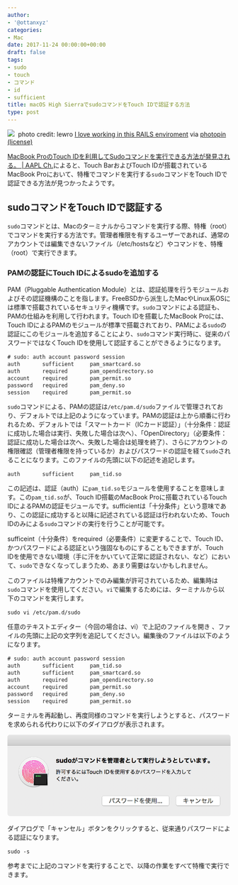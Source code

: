 ```yaml
---
author:
- '@ottanxyz'
categories:
- Mac
date: 2017-11-24 00:00:00+00:00
draft: false
tags:
- sudo
- touch
- コマンド
- id
- sufficient
title: macOS High SierraでsudoコマンドをTouch IDで認証する方法
type: post
---
```


![](171124-5a17d0bf5b9b9.png)
 photo credit: lewro [I love working in this RAILS enviroment](http://www.flickr.com/photos/61128561@N00/3795782148) via [photopin](http://photopin.com) [(license)](https://creativecommons.org/licenses/by-nc-nd/2.0/)

[MacBook ProのTouch IDを利用してSudoコマンドを実行できる方法が発見される。 | AAPL Ch.](https://applech2.com/archives/20171117-how-to-use-sudo-command-with-touch-id.html)によると、Touch BarおよびTouch IDが搭載されているMacBook Proにおいて、特権でコマンドを実行する`sudo`コマンドをTouch IDで認証できる方法が見つかったようです。

## sudoコマンドをTouch IDで認証する

`sudo`コマンドとは、Macのターミナルからコマンドを実行する際、特権（root）でコマンドを実行する方法です。管理者権限を有するユーザーであれば、通常のアカウントでは編集できないファイル（/etc/hostsなど）やコマンドを、特権（root）で実行できます。

### PAMの認証にTouch IDによるsudoを追加する

PAM（Pluggable Authentication Module）とは、認証処理を行うモジュールおよびその認証機構のことを指します。FreeBSDから派生したMacやLinux系OSには標準で搭載されているセキュリティ機構です。`sudo`コマンドによる認証も、PAMの仕組みを利用して行われます。Touch IDを搭載したMacBook Proには、Touch IDによるPAMのモジュールが標準で搭載されており、PAMによる`sudo`の認証にこのモジュールを追加することにより、`sudo`コマンド実行時に、従来のパスワードではなくTouch IDを使用して認証することができるようになります。

    # sudo: auth account password session
    auth       sufficient     pam_smartcard.so
    auth       required       pam_opendirectory.so
    account    required       pam_permit.so
    password   required       pam_deny.so
    session    required       pam_permit.so

`sudo`コマンドによる、PAMの認証は`/etc/pam.d/sudo`ファイルで管理されており、デフォルトでは上記のようになっています。PAMの認証は上から順番に行われるため、デフォルトでは「スマートカード（ICカード認証）」（十分条件：認証に成功した場合は実行、失敗した場合は次へ）、「OpenDirectory」（必要条件：認証に成功した場合は次へ、失敗した場合は処理を終了）、さらにアカウントの権限確認（管理者権限を持っているか）およびパスワードの認証を経て`sudo`されることになります。このファイルの先頭に以下の記述を追記します。

    auth       sufficient     pam_tid.so

この記述は、認証（auth）に`pam_tid.so`モジュールを使用することを意味します。この`pam_tid.so`が、Touch ID搭載のMacBook Proに搭載されているTouch IDによるPAMの認証モジュールです。sufficientは「十分条件」という意味であり、この認証に成功すると以降に記述されている認証は行われないため、Touch IDのみによる`sudo`コマンドの実行を行うことが可能です。

sufficeint（十分条件）をrequired（必要条件）に変更することで、Touch ID、かつパスワードによる認証という強固なものにすることもできますが、Touch IDを使用できない環境（手に汗をかいていて正常に認証されない、など）において、`sudo`できなくなってしまうため、あまり需要はないかもしれません。

このファイルは特権アカウントでのみ編集が許可されているため、編集時は`sudo`コマンドを使用してください。`vi`で編集するためには、ターミナルから以下のコマンドを実行します。

    sudo vi /etc/pam.d/sudo

任意のテキストエディター（今回の場合は、vi）で上記のファイルを開き
、ファイルの先頭に上記の文字列を追記してください。編集後のファイルは以下のようになります。

    # sudo: auth account password session
    auth       sufficient     pam_tid.so
    auth       sufficient     pam_smartcard.so
    auth       required       pam_opendirectory.so
    account    required       pam_permit.so
    password   required       pam_deny.so
    session    required       pam_permit.so

ターミナルを再起動し、再度同様のコマンドを実行しようとすると、パスワードを求められる代わりに以下のダイアログが表示されます。

![](171124-5a17d3e01da34.png)

ダイアログで「キャンセル」ボタンをクリックすると、従来通りパスワードによる認証になります。

    sudo -s

参考までに上記のコマンドを実行することで、以降の作業をすべて特権で実行できます。
